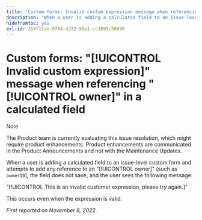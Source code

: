 ```yaml
---
title: 'Custom forms: Invalid custom expression message when referencing owner in a calculated field'
description: 'When a user is adding a calculated field to an issue-level custom form and attempts to add any reference to an owner (such as `ownerID`), the field does not save, and the user sees the following message: This is an invalid customer expression, please try again.'
hidefromtoc: yes
exl-id: 254f1fae-0784-4332-99a1-cc1895c50896
---
```

# Custom forms: "[!UICONTROL Invalid custom expression]" message when referencing "[!UICONTROL owner]" in a calculated field

>[!NOTE]
>
>The Product team is currently evaluating this issue resolution, which might require product enhancements. Product enhancements are communicated in the Product Announcements and not with the Maintenance Updates.

<!--
>[!NOTE]
>
>This issue was fixed on December 1, 2022.
-->

When a user is adding a calculated field to an issue-level custom form and attempts to add any reference to an "[!UICONTROL owner]" (such as `ownerID`), the field does not save, and the user sees the following message:

"[!UICONTROL This is an invalid customer expression, please try again.]"

This occurs even when the expression is valid.

_First reported on November 8, 2022._
